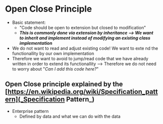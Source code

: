 # Open Close Principle
+ Basic statement:
	- "Code should be open to extension but closed to modification"
	- ***This is commonly done via extension by inheritance --> We want to inherit and implement instead of modifying an existing class implementation***
+ We do not want to read and adjust existing code! We want to exte
nd the functionallity by our own implementation
+ Therefore we want to avoid to jump/read code that we have already written in order to extend its functionallity --> Therefore we do not need to worry about "_Can I add this code here?_"

## Open Close principle explained by the [https://en.wikipedia.org/wiki/Specification_pattern](_Specification Pattern_)
+ Enterprise pattern
	- Defined by data and what we can do with the data